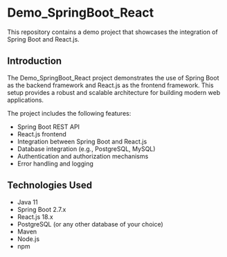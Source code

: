 # Demo_SpringBoot_React

This repository contains a demo project that showcases the integration of Spring Boot and React.js.

## Introduction

The Demo_SpringBoot_React project demonstrates the use of Spring Boot as the backend framework and React.js as the frontend framework. This setup provides a robust and scalable architecture for building modern web applications.

The project includes the following features:

- Spring Boot REST API
- React.js frontend
- Integration between Spring Boot and React.js
- Database integration (e.g., PostgreSQL, MySQL)
- Authentication and authorization mechanisms
- Error handling and logging

## Technologies Used

- Java 11
- Spring Boot 2.7.x
- React.js 18.x
- PostgreSQL (or any other database of your choice)
- Maven
- Node.js
- npm

